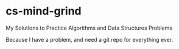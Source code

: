 # cs-mind-grind

My Solutions to Practice Algorithms and Data Structures Problems

Because I have a problem, and need a git repo for everything ever.
